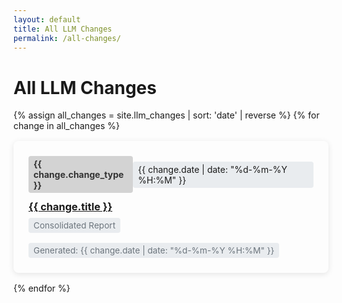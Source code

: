 ```yaml
---
layout: default
title: All LLM Changes
permalink: /all-changes/
---
```


# All LLM Changes

<div class="changes-list">
  {% assign all_changes = site.llm_changes | sort: 'date' | reverse %}
  {% for change in all_changes %}
    <div class="change-item" data-type="{{ change.change_type | downcase | replace: ' ', '-' }}">
      <div class="change-header">
        <span class="change-type change-type-{{ change.change_type | downcase | replace: ' ', '-' }}">{{ change.change_type }}</span>
        <span class="change-date">{{ change.date | date: "%d-%m-%Y %H:%M" }}</span>
      </div>
      <h3 class="change-title">
        <a href="{{ change.url | relative_url }}">{{ change.title }}</a>
      </h3>
      <div class="change-meta">
        <span class="change-file">Consolidated Report</span>
        <span class="change-date">Generated: {{ change.date | date: "%d-%m-%Y %H:%M" }}</span>
      </div>
    </div>
  {% endfor %}
</div>

<style>
.changes-list {
  display: grid;
  grid-template-columns: 1fr;
  gap: 1rem;
}

.change-item {
  background: var(--light-bg);
  border-radius: 8px;
  padding: 1.5rem;
  box-shadow: 0 2px 10px rgba(0, 0, 0, 0.1);
  transition: transform 0.3s ease;
}

.change-item:hover {
  transform: translateY(-3px);
}

.change-header {
  display: flex;
  justify-content: space-between;
  align-items: center;
  margin-bottom: 0.75rem;
}

.change-title {
  margin: 0.5rem 0;
}

.change-meta {
  font-size: 0.85rem;
  color: #6c757d;
  display: flex;
  flex-wrap: wrap;
  gap: 1rem;
}

.change-file,
.change-date {
  background: #e9ecef;
  padding: 0.25rem 0.5rem;
  border-radius: 4px;
}

.change-type {
    font-weight: bold;
    padding: 0.25rem 0.5rem;
    border-radius: 4px;
    background-color: #d3d3d3; /* Default background */
    color: #333;
}

/* Keep specific styles if needed, e.g., for 'Combined Analysis' */
.change-type-combined-analysis {
    background-color: #007bff; /* Blue for combined */
    color: white;
}

@media (max-width: 768px) {
  /* Add any responsive adjustments if necessary */
}

</style> 